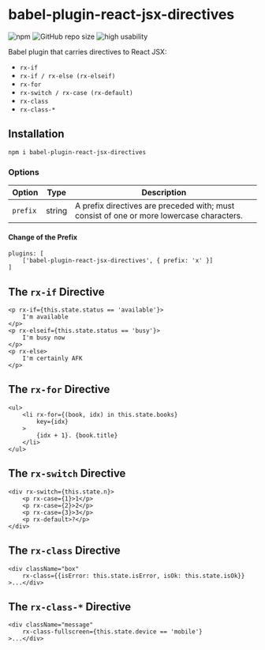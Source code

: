 # babel-plugin-react-jsx-directives

![npm](https://img.shields.io/npm/v/babel-plugin-react-jsx-directives)
![GitHub repo size](https://img.shields.io/github/repo-size/damianc/babel-plugin-react-jsx-directives)
![high usability](https://img.shields.io/badge/usability-%E2%98%85%20high-fa0)

Babel plugin that carries directives to React JSX:
* `rx-if`
* `rx-if / rx-else (rx-elseif)`
* `rx-for`
* `rx-switch / rx-case (rx-default)`
* `rx-class`
* `rx-class-*`

## Installation

```
npm i babel-plugin-react-jsx-directives
```

### Options

| Option | Type | Description |
|--------|------|-------------|
| `prefix` | string | A prefix directives are preceded with; must consist of one or more lowercase characters. |

#### Change of the Prefix

```
plugins: [
	['babel-plugin-react-jsx-directives', { prefix: 'x' }]
]
```

## The `rx-if` Directive

```
<p rx-if={this.state.status == 'available'}>
	I'm available
</p>
<p rx-elseif={this.state.status == 'busy'}>
	I'm busy now
</p>
<p rx-else>
	I'm certainly AFK
</p>
```

## The `rx-for` Directive

```
<ul>
	<li rx-for={(book, idx) in this.state.books}
		key={idx}
	>
		{idx + 1}. {book.title}
	</li>
</ul>
```

## The `rx-switch` Directive

```
<div rx-switch={this.state.n}>
	<p rx-case={1}>1</p>
	<p rx-case={2}>2</p>
	<p rx-case={3}>3</p>
	<p rx-default>?</p>
</div>
```

## The `rx-class` Directive

```
<div className="box"
	rx-class={{isError: this.state.isError, isOk: this.state.isOk}}
>...</div>
```

## The `rx-class-*` Directive

```
<div className="message"
	rx-class-fullscreen={this.state.device == 'mobile'}
>...</div>
```